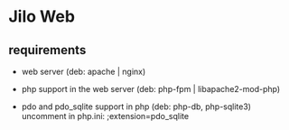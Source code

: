 # Jilo Web

## requirements

- web server (deb: apache | nginx)

- php support in the web server (deb: php-fpm | libapache2-mod-php)

- pdo and pdo_sqlite support in php (deb: php-db, php-sqlite3) uncomment in php.ini: ;extension=pdo_sqlite
